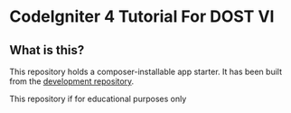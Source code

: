 # CodeIgniter 4 Tutorial For DOST VI

## What is this?

This repository holds a composer-installable app starter.
It has been built from the
[development repository](https://github.com/codeigniter4/CodeIgniter4).

This repository if for educational purposes only